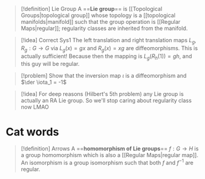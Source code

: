>[!definition] Lie Group
>A ==**Lie group**== is [[Topological Groups|topological group]] whose topology is a [[topological manifolds|manifold]] such that the group operation is [[Regular Maps|regular]]; regularity classes are inherited from the manifold.

>[!idea] Correct Sys1
>The left translation and right translation maps $L_g, R_g:G\to G$ via $L_g(x) = gx$ and $R_g(x) = xg$ are diffeomorphisms. This is actually sufficient! Because then the mapping is $L_g(R_h(1)) = gh$, and this guy will be regular.


>[!problem]
>Show that the inversion map $\iota$ is a diffeomorphism and $\der \iota_1 = -1$

>[!idea]
>For deep reasons (Hilbert's 5th problem) any Lie group is actually an RA Lie group. So we'll stop caring about regularity class now LMAO

# Cat words

>[!definition] Arrows
>A ==**homomorphism of Lie groups**== $f:G\to H$ is a group homomorphism which is also a [[Regular Maps|regular map]]. An isomorphism is a group isomorphism such that both $f$ and $f^{-1}$ are regular.